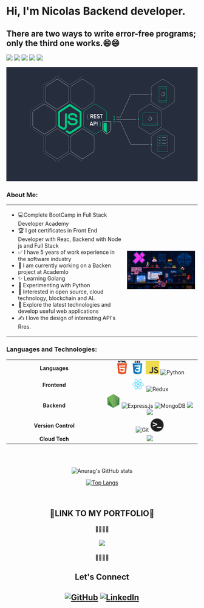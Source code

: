 # Hi, I'm Nicolas Backend developer.

## There are two ways to write error-free programs; only the third one works.😄😄

![](https://komarev.com/ghpvc/?username=Snmoyano&color=blue)
![](https://img.shields.io/badge/Backend-Developer-yellow)
![](https://img.shields.io/badge/Backend-NodeJS-green)
![](https://img.shields.io/badge/Backend-Express-blue)
![](https://img.shields.io/badge/Backend-Sequelize-red)

<img width="100%" height="300px" src="./files/js.png" />

### About Me:

<table width="100%">
<tr>
<td>
<ul>
<li>💻Complete BootCamp in Full Stack Developer Academy</li>
<li>🏆 I got certificates in Front End Developer with Reac, Backend with Node js and Full Stack</li>
<li>✅ I have 5 years of work experience in the software industry</li>
<li>🔭 I am currently working on a Backen project at Academlo</li>
<li>✨ Learning Golang</li>
<li>🌱 Experimenting with Python</li>
<li>👯 Interested in open source, cloud technology, blockchain and AI.</li>
<li>🤔 Explore the latest technologies and develop useful web applications</li>
<li>✍️ I love the design of interesting API's Rres.</li>
</ul>
</td>
<td>
<img style="width: 500px" src="./files/pixel-jeff-mario.gif">
</td>
</tr>
</table>

### Languages and Technologies:

<table width="100%">  
<tr align="center">  
<td width="545"><strong>Languages</strong></td>  
<td width="466">
	<img alt="HTML5" width="36px" src="https://raw.githubusercontent.com/github/explore/80688e429a7d4ef2fca1e82350fe8e3517d3494d/topics/html/html.png" />
	<img alt="CSS3" width="36px" src="https://raw.githubusercontent.com/github/explore/80688e429a7d4ef2fca1e82350fe8e3517d3494d/topics/css/css.png" />
	<img alt="JavaScript" width="36px" src="https://raw.githubusercontent.com/github/explore/80688e429a7d4ef2fca1e82350fe8e3517d3494d/topics/javascript/javascript.png" />	
	<img width="36px" src="https://img.icons8.com/color/48/000000/python.png" alt="Python"/>
	
</td>  
</tr>  
<tr align="center">  
<td width="50%"><strong>Frontend</strong></td>  
<td width="50%">
	<img width="36px" src="https://raw.githubusercontent.com/github/explore/80688e429a7d4ef2fca1e82350fe8e3517d3494d/topics/react/react.png" />
	<img alt="Redux" width="36px" src="https://img.icons8.com/color/48/000000/redux.png"/>
	
</td>  
</tr>  
<tr align="center">  
<td width="50%"><strong>Backend</strong></td>  
<td width="50%">
    <img alt="Node.js" width="36px" src="https://raw.githubusercontent.com/github/explore/80688e429a7d4ef2fca1e82350fe8e3517d3494d/topics/nodejs/nodejs.png" />
	<img alt="Express.js" width="36px" src="https://img.icons8.com/color/48/000000/js.png" />
	<img alt="MongoDB" width="36px" src="https://img.icons8.com/color/48/000000/mongodb.png" />
	<img width="36px" src="https://img.icons8.com/nolan/64/mysql.png"/>	
	<img width="36px" src="https://img.icons8.com/color/48/000000/postgreesql.png"/>
</td>  
</tr>

<tr align="center">  
<td width="50%"><strong>Version Control</strong></td>  
<td width="50%">
   <img alt="Git" width="36px" src="https://img.icons8.com/color/64/000000/git.png"/>
	<img alt="Terminal" width="36px" src="https://raw.githubusercontent.com/github/explore/80688e429a7d4ef2fca1e82350fe8e3517d3494d/topics/terminal/terminal.png" />
</td>  
</tr>  
<tr align="center">  
<td width="50%"><strong>Cloud Tech</strong></td>  
<td width="50%">
	<img width="36px" src="https://img.icons8.com/color/48/000000/amazon-web-services.png"/>
</td>  
</tr>

</table>
<br/>
<br/>
<div align="center" width="50%">

![Anurag's GitHub stats](https://github-readme-stats.vercel.app/api?username=Snmoyano&show_icons=true&theme=radical)

[![Top Langs](https://github-readme-stats.vercel.app/api/top-langs/?username=Snmoyano&layout=compact)](https://github.com/Snmoyano/github-readme-stats)

</div>

<p align="center" width="50%">
<br/>

<div align="center">

## 🔗LINK TO MY PORTFOLIO🔗

<h4 align="center">🔽🔽🔽🔽<h4>
<a href="https://portfolio-snmoyano.netlify.app">
<img  height="150px"   src="https://cdn3d.iconscout.com/3d/premium/thumb/portfolio-6762580-5588838.png" /></a>
</div>

<h4 align="center">🔼🔼🔼🔼<h4>

</p>

<h2 align="center">Let's Connect <h2>
<p align="center" backgroud="./images/mid.png">
	<a href="https://github.com/Snmoyano"><img src="https://img.icons8.com/bubbles/50/000000/github.png" alt="GitHub"/></a>
	<a href="https://www.linkedin.com/in/sergio-nicolas-moyano"><img src="https://img.icons8.com/bubbles/50/000000/linkedin.png" alt="LinkedIn"/></a>
</p>
